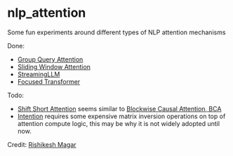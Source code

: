 # nlp_attention
Some fun experiments around different types of NLP attention mechanisms

Done:
- [Group Query Attention](https://arxiv.org/abs/2305.13245)
- [Sliding Window Attention](https://arxiv.org/abs/2004.05150)
- [StreamingLLM](https://arxiv.org/abs/2309.17453)
- [Focused Transformer](https://arxiv.org/abs/2307.03170)
  
Todo:
- [Shift Short Attention](http://arxiv.org/abs/2309.12307) seems similar to [Blockwise Causal Attention, BCA](https://zhuanlan.zhihu.com/p/660073229)
- [Intention](https://arxiv.org/abs/2305.10203) requires some expensive matrix inversion operations on top of attention compute logic, this may be why it is not widely adopted until now.

Credit: [Rishikesh Magar](https://github.com/RishikeshMagar)
